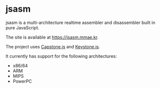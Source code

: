 # jsasm
jsasm is a multi-architecture realtime assembler and disassembler built in pure JavaScript.

The site is available at https://jsasm.mmae.kr.

The project uses [Capstone.js](https://alexaltea.github.io/capstone.js/) and [Keystone.js](https://alexaltea.github.io/keystone.js/).

It currently has support for the following architectures:
- x86/64
- ARM
- MIPS
- PowerPC
